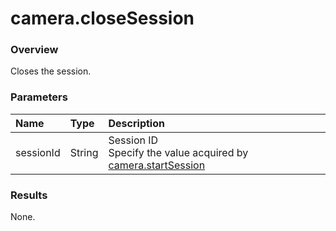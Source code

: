 # camera.closeSession

### Overview

Closes the session.

### Parameters

| Name | Type | Description |
|:--|:--|:--|
| sessionId | String | Session ID<br>Specify the value acquired by [camera.startSession](camera.start_session.md) |

### Results

None.
